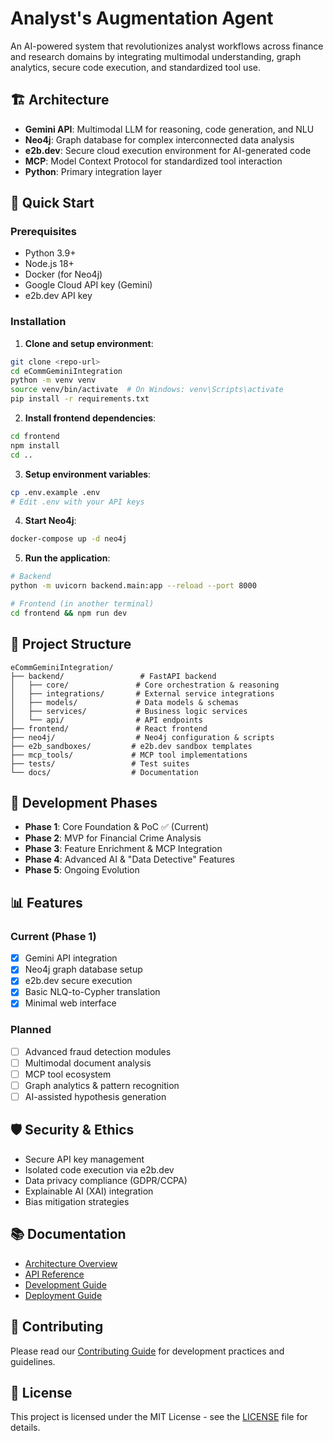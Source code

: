 # Analyst's Augmentation Agent

An AI-powered system that revolutionizes analyst workflows across finance and research domains by integrating multimodal understanding, graph analytics, secure code execution, and standardized tool use.

## 🏗️ Architecture

- **Gemini API**: Multimodal LLM for reasoning, code generation, and NLU
- **Neo4j**: Graph database for complex interconnected data analysis
- **e2b.dev**: Secure cloud execution environment for AI-generated code
- **MCP**: Model Context Protocol for standardized tool interaction
- **Python**: Primary integration layer

## 🚀 Quick Start

### Prerequisites
- Python 3.9+
- Node.js 18+
- Docker (for Neo4j)
- Google Cloud API key (Gemini)
- e2b.dev API key

### Installation

1. **Clone and setup environment**:
```bash
git clone <repo-url>
cd eCommGeminiIntegration
python -m venv venv
source venv/bin/activate  # On Windows: venv\Scripts\activate
pip install -r requirements.txt
```

2. **Install frontend dependencies**:
```bash
cd frontend
npm install
cd ..
```

3. **Setup environment variables**:
```bash
cp .env.example .env
# Edit .env with your API keys
```

4. **Start Neo4j**:
```bash
docker-compose up -d neo4j
```

5. **Run the application**:
```bash
# Backend
python -m uvicorn backend.main:app --reload --port 8000

# Frontend (in another terminal)
cd frontend && npm run dev
```

## 📁 Project Structure

```
eCommGeminiIntegration/
├── backend/                 # FastAPI backend
│   ├── core/               # Core orchestration & reasoning
│   ├── integrations/       # External service integrations
│   ├── models/             # Data models & schemas
│   ├── services/           # Business logic services
│   └── api/                # API endpoints
├── frontend/               # React frontend
├── neo4j/                  # Neo4j configuration & scripts
├── e2b_sandboxes/         # e2b.dev sandbox templates
├── mcp_tools/             # MCP tool implementations
├── tests/                 # Test suites
└── docs/                  # Documentation
```

## 🔧 Development Phases

- **Phase 1**: Core Foundation & PoC ✅ (Current)
- **Phase 2**: MVP for Financial Crime Analysis
- **Phase 3**: Feature Enrichment & MCP Integration
- **Phase 4**: Advanced AI & "Data Detective" Features
- **Phase 5**: Ongoing Evolution

## 📊 Features

### Current (Phase 1)
- [x] Gemini API integration
- [x] Neo4j graph database setup
- [x] e2b.dev secure execution
- [x] Basic NLQ-to-Cypher translation
- [x] Minimal web interface

### Planned
- [ ] Advanced fraud detection modules
- [ ] Multimodal document analysis
- [ ] MCP tool ecosystem
- [ ] Graph analytics & pattern recognition
- [ ] AI-assisted hypothesis generation

## 🛡️ Security & Ethics

- Secure API key management
- Isolated code execution via e2b.dev
- Data privacy compliance (GDPR/CCPA)
- Explainable AI (XAI) integration
- Bias mitigation strategies

## 📚 Documentation

- [Architecture Overview](docs/architecture.md)
- [API Reference](docs/api.md)
- [Development Guide](docs/development.md)
- [Deployment Guide](docs/deployment.md)

## 🤝 Contributing

Please read our [Contributing Guide](CONTRIBUTING.md) for development practices and guidelines.

## 📄 License

This project is licensed under the MIT License - see the [LICENSE](LICENSE) file for details.
